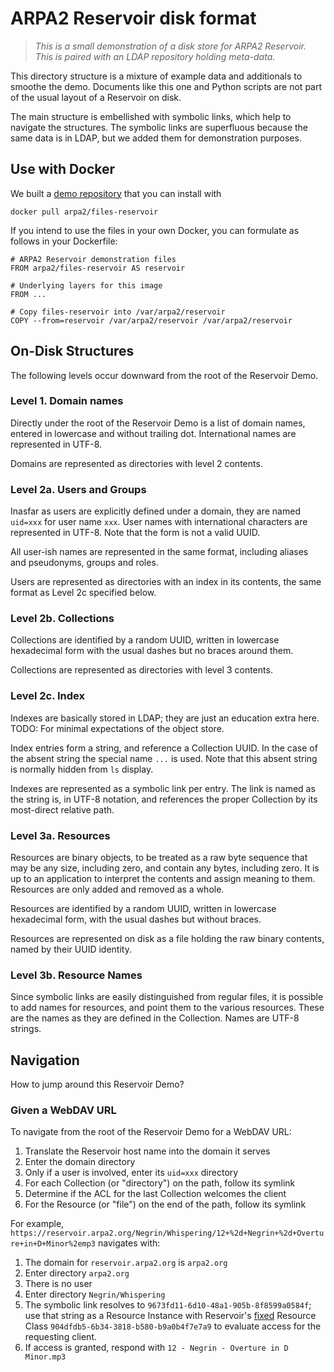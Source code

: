 # ARPA2 Reservoir disk format

> *This is a small demonstration of a disk store for ARPA2 Reservoir.
> This is paired with an LDAP repository holding meta-data.*

This directory structure is a mixture of example data and additionals to
smoothe the demo.  Documents like this one and Python scripts are not
part of the usual layout of a Reservoir on disk.

The main structure is embellished with symbolic links, which help to
navigate the structures.  The symbolic links are superfluous because the
same data is in LDAP, but we added them for demonstration purposes.


## Use with Docker

We built a [demo repository](https://hub.docker.com/repository/docker/arpa2/files-reservoir) that you can install with

```
docker pull arpa2/files-reservoir
```

If you intend to use the files in your own Docker, you can formulate as
follows in your Dockerfile:

```
# ARPA2 Reservoir demonstration files
FROM arpa2/files-reservoir AS reservoir

# Underlying layers for this image
FROM ...

# Copy files-reservoir into /var/arpa2/reservoir
COPY --from=reservoir /var/arpa2/reservoir /var/arpa2/reservoir
```


## On-Disk Structures

The following levels occur downward from the root of the Reservoir Demo.


### Level 1.  Domain names

Directly under the root of the Reservoir Demo is a list of domain names,
entered in lowercase and without trailing dot.  International names are
represented in UTF-8.

Domains are represented as directories with level 2 contents.


### Level 2a.  Users and Groups

Inasfar as users are explicitly defined under a domain, they are
named `uid=xxx` for user name `xxx`.  User names with international
characters are represented in UTF-8.  Note that the form is not a
valid UUID.

All user-ish names are represented in the same format, including
aliases and pseudonyms, groups and roles.

Users are represented as directories with an index in its contents,
the same format as Level 2c specified below.


### Level 2b.  Collections

Collections are identified by a random UUID, written in lowercase
hexadecimal form with the usual dashes but no braces around them.

Collections are represented as directories with level 3 contents.


### Level 2c.  Index

Indexes are basically stored in LDAP; they are just an education
extra here.  TODO: For minimal expectations of the object store.

Index entries form a string, and reference a Collection UUID.
In the case of the absent string the special name `...` is used.
Note that this absent string is normally hidden from `ls` display.

Indexes are represented as a symbolic link per entry.  The link
is named as the string is, in UTF-8 notation, and references the
proper Collection by its most-direct relative path.


### Level 3a.  Resources

Resources are binary objects, to be treated as a raw byte sequence
that may be any size, including zero, and contain any bytes, including
zero.  It is up to an application to interpret the contents and
assign meaning to them.  Resources are only added and removed as a
whole.

Resources are identified by a random UUID, written in lowercase
hexadecimal form, with the usual dashes but without braces.

Resources are represented on disk as a file holding the raw
binary contents, named by their UUID identity.


### Level 3b.  Resource Names

Since symbolic links are easily distinguished from regular files,
it is possible to add names for resources, and point them to the
various resources.  These are the names as they are defined in
the Collection.  Names are UTF-8 strings.


## Navigation

How to jump around this Reservoir Demo?


### Given a WebDAV URL

To navigate from the root of the Reservoir Demo for a WebDAV URL:

 1. Translate the Reservoir host name into the domain it serves
 2. Enter the domain directory
 3. Only if a user is involved, enter its `uid=xxx` directory
 4. For each Collection (or "directory") on the path, follow its symlink
 5. Determine if the ACL for the last Collection welcomes the client
 6. For the Resource (or "file") on the end of the path, follow its symlink

For example, `https://reservoir.arpa2.org/Negrin/Whispering/12+%2d+Negrin+%2d+Overture+in+D+Minor%2emp3` navigates with:

 1. The domain for `reservoir.arpa2.org` is `arpa2.org`
 2. Enter directory `arpa2.org`
 3. There is no user
 4. Enter directory `Negrin/Whispering`
 5. The symbolic link resolves to `9673fd11-6d10-48a1-905b-8f8599a0584f`; use that string as a Resource Instance with Reservoir's [fixed](http://uuid.arpa2.org) Resource Class `904dfdb5-6b34-3818-b580-b9a0b4f7e7a9` to evaluate access for the requesting client.
 6. If access is granted, respond with `12 - Negrin - Overture in D Minor.mp3`


